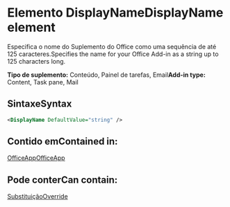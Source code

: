 # <a name="displayname-element"></a><span data-ttu-id="4eb5c-101">Elemento DisplayName</span><span class="sxs-lookup"><span data-stu-id="4eb5c-101">DisplayName element</span></span>

<span data-ttu-id="4eb5c-102">Especifica o nome do Suplemento do Office como uma sequência de até 125 caracteres.</span><span class="sxs-lookup"><span data-stu-id="4eb5c-102">Specifies the name for your Office Add-in as a string up to 125 characters long.</span></span>

<span data-ttu-id="4eb5c-103">**Tipo de suplemento:** Conteúdo, Painel de tarefas, Email</span><span class="sxs-lookup"><span data-stu-id="4eb5c-103">**Add-in type:** Content, Task pane, Mail</span></span>

## <a name="syntax"></a><span data-ttu-id="4eb5c-104">Sintaxe</span><span class="sxs-lookup"><span data-stu-id="4eb5c-104">Syntax</span></span>

```XML
<DisplayName DefaultValue="string" />
```

## <a name="contained-in"></a><span data-ttu-id="4eb5c-105">Contido em</span><span class="sxs-lookup"><span data-stu-id="4eb5c-105">Contained in:</span></span>

[<span data-ttu-id="4eb5c-106">OfficeApp</span><span class="sxs-lookup"><span data-stu-id="4eb5c-106">OfficeApp</span></span>](officeapp.md)


## <a name="can-contain"></a><span data-ttu-id="4eb5c-107">Pode conter</span><span class="sxs-lookup"><span data-stu-id="4eb5c-107">Can contain:</span></span>

[<span data-ttu-id="4eb5c-108">Substituição</span><span class="sxs-lookup"><span data-stu-id="4eb5c-108">Override</span></span>](override.md)

